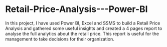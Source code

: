 # Retail-Price-Analysis---Power-BI
In this project, I have used Power BI, Excel and SSMS to build a Retail Price Analysis and gathered some useful insights and created a 4 pages report to analyse the full analytics about the retail price. This report is useful for the management to take decisions for their organization.

